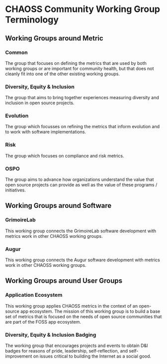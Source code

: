 

# CHAOSS Community Working Group Terminology

## **Working Groups around Metric**

### **Common**

The group that focuses on defining the metrics that are used by both working groups or are important for community health, but that does not cleanly fit into one of the other existing working groups.

### **Diversity, Equity & Inclusion**

The group that aims to bring together experiences measuring diversity and inclusion in open source projects.

### **Evolution**

The group which focusses on refining the metrics that inform evolution and to work with software implementations.

### **Risk**

The group which focuses on compliance and risk metrics.

### **OSPO**

The group aims to advance how organizations understand the value that open source projects can provide as well as the value of these programs / initiatives.

## **Working Groups around Software**

### **GrimoireLab**

This working group connects the GrimoireLab software development with metrics work in other CHAOSS working groups.

### **Augur**

This working group connects the Augur software development with metrics work in other CHAOSS working groups.


## **Working Groups around User Groups**

### **Application Ecosystem**

This working group applies CHAOSS metrics in the context of an open-source app ecosystem. The mission of this working group is to build a base set of metrics that is focused on the needs of open source communities that are part of the FOSS app ecosystem.

### **Diversity, Equity & Inclusion Badging**

The working group that encourages projects and events to obtain D&I badges for reasons of pride, leadership, self-reflection, and self-improvement on issues critical to building the Internet as a social good.

